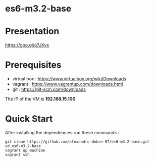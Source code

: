 # es6-m3.2-base

Presentation
=============

https://goo.gl/o7JKyx


Prerequisites
=============

- virtual box :	https://www.virtualbox.org/wiki/Downloads
- vagrant :	https://www.vagrantup.com/downloads.html
- git : https://git-scm.com/downloads


The IP of the VM is **192.168.15.100**


Quick Start
===========

After installing the dependencies run these commands :

```
git clone https://github.com/alexandru-dobre-87/es6-m3.2-base.git
cd es6-m3.2-base
vagrant up machine
vagrant ssh
```

